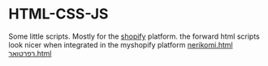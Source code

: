 # HTML-CSS-JS
Some little scripts.
Mostly for the [shopify](https://rotem-tal.myshopify.com/) platform.
the forward html scripts look nicer when integrated in the myshopify platform 
[nerikomi.html](https://rotem-tal.myshopify.com/pages/nerikomi)
[רפרטואר.html](https://rotem-tal.myshopify.com/pages/רפרטואר)
